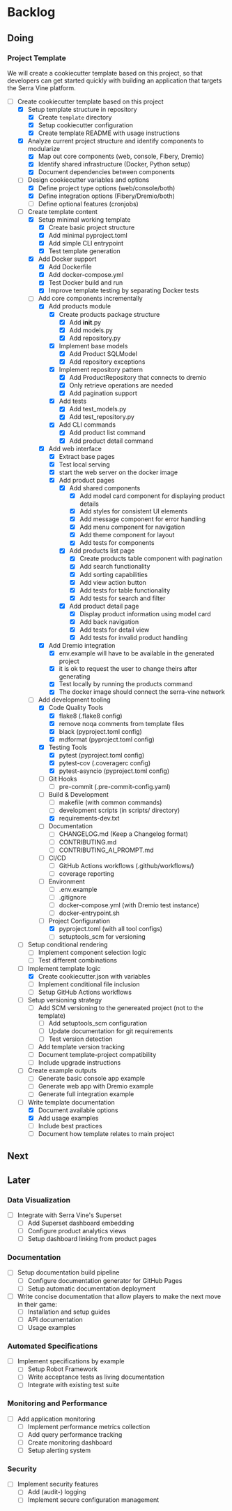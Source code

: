 # Backlog

## Doing

### Project Template

We will create a cookiecutter template based on this project,
so that developers can get started quickly with
building an application that targets the Serra Vine platform.

- [ ] Create cookiecutter template based on this project
  - [x] Setup template structure in repository
    - [x] Create `template` directory
    - [x] Setup cookiecutter configuration
    - [x] Create template README with usage instructions
  - [x] Analyze current project structure and identify components to modularize
    - [x] Map out core components (web, console, Fibery, Dremio)
    - [x] Identify shared infrastructure (Docker, Python setup)
    - [x] Document dependencies between components
  - [ ] Design cookiecutter variables and options
    - [x] Define project type options (web/console/both)
    - [x] Define integration options (Fibery/Dremio/both)
    - [ ] Define optional features (cronjobs)
  - [ ] Create template content
    - [x] Setup minimal working template
      - [x] Create basic project structure
      - [x] Add minimal pyproject.toml
      - [x] Add simple CLI entrypoint
      - [x] Test template generation
    - [x] Add Docker support
      - [x] Add Dockerfile
      - [x] Add docker-compose.yml
      - [x] Test Docker build and run
      - [x] Improve template testing by separating Docker tests
    - [ ] Add core components incrementally
      - [x] Add products module
        - [x] Create products package structure
          - [x] Add __init__.py
          - [x] Add models.py
          - [x] Add repository.py
        - [x] Implement base models
          - [x] Add Product SQLModel
          - [x] Add repository exceptions
        - [x] Implement repository pattern
          - [x] Add ProductRepository that connects to dremio
          - [x] Only retrieve operations are needed
          - [x] Add pagination support
        - [x] Add tests
          - [x] Add test_models.py
          - [x] Add test_repository.py
        - [x] Add CLI commands
          - [x] Add product list command
          - [x] Add product detail command
      - [x] Add web interface
        - [x] Extract base pages
        - [x] Test local serving
        - [x] start the web server on the docker image
        - [x] Add product pages
          - [x] Add shared components
            - [x] Add model card component for displaying product details
            - [x] Add styles for consistent UI elements
            - [x] Add message component for error handling
            - [x] Add menu component for navigation
            - [x] Add theme component for layout
            - [x] Add tests for components
          - [x] Add products list page
            - [x] Create products table component with pagination
            - [x] Add search functionality
            - [x] Add sorting capabilities
            - [x] Add view action button
            - [x] Add tests for table functionality
            - [x] Add tests for search and filter
          - [x] Add product detail page
            - [x] Display product information using model card
            - [x] Add back navigation
            - [x] Add tests for detail view
            - [x] Add tests for invalid product handling
      - [x] Add Dremio integration
        - [x] env.example will have to be available in the generated project
        - [x] it is ok to request the user to change theirs after generating
        - [x] Test locally by running the products command
        - [x] The docker image should connect the serra-vine network
    - [ ] Add development tooling
      - [x] Code Quality Tools
        - [x] flake8 (.flake8 config)
        - [x] remove noqa comments from template files
        - [x] black (pyproject.toml config)
        - [x] mdformat (pyproject.toml config)
      - [x] Testing Tools
        - [x] pytest (pyproject.toml config)
        - [x] pytest-cov (.coveragerc config)
        - [x] pytest-asyncio (pyproject.toml config)
      - [ ] Git Hooks
        - [ ] pre-commit (.pre-commit-config.yaml)
      - [ ] Build & Development
        - [ ] makefile (with common commands)
        - [ ] development scripts (in scripts/ directory)
        - [x] requirements-dev.txt
      - [ ] Documentation
        - [ ] CHANGELOG.md (Keep a Changelog format)
        - [ ] CONTRIBUTING.md
        - [ ] CONTRIBUTING_AI_PROMPT.md
      - [ ] CI/CD
        - [ ] GitHub Actions workflows (.github/workflows/)
        - [ ] coverage reporting
      - [ ] Environment
        - [ ] .env.example
        - [ ] .gitignore
        - [ ] docker-compose.yml (with Dremio test instance)
        - [ ] docker-entrypoint.sh
      - [ ] Project Configuration
        - [x] pyproject.toml (with all tool configs)
        - [ ] setuptools_scm for versioning
  - [ ] Setup conditional rendering
    - [ ] Implement component selection logic
    - [ ] Test different combinations
  - [ ] Implement template logic 
    - [x] Create cookiecutter.json with variables
    - [ ] Implement conditional file inclusion
    - [ ] Setup GitHub Actions workflows
  - [ ] Setup versioning strategy
    - [ ] Add SCM versioning to the genereated project (not to the template)
      - [ ] Add setuptools_scm configuration
      - [ ] Update documentation for git requirements
      - [ ] Test version detection
    - [ ] Add template version tracking
    - [ ] Document template-project compatibility
    - [ ] Include upgrade instructions
  - [ ] Create example outputs
    - [ ] Generate basic console app example
    - [ ] Generate web app with Dremio example
    - [ ] Generate full integration example
  - [ ] Write template documentation
    - [x] Document available options
    - [x] Add usage examples
    - [ ] Include best practices
    - [ ] Document how template relates to main project

## Next

## Later

### Data Visualization

- [ ] Integrate with Serra Vine's Superset
  - [ ] Add Superset dashboard embedding
  - [ ] Configure product analytics views
  - [ ] Setup dashboard linking from product pages

### Documentation

- [ ] Setup documentation build pipeline
  - [ ] Configure documentation generator for GitHub Pages
  - [ ] Setup automatic documentation deployment
- [ ] Write concise documentation that allow players to make the next move in their game:
  - [ ] Installation and setup guides
  - [ ] API documentation
  - [ ] Usage examples

### Automated Specifications

- [ ] Implement specifications by example
  - [ ] Setup Robot Framework
  - [ ] Write acceptance tests as living documentation
  - [ ] Integrate with existing test suite

### Monitoring and Performance

- [ ] Add application monitoring
  - [ ] Implement performance metrics collection
  - [ ] Add query performance tracking
  - [ ] Create monitoring dashboard
  - [ ] Setup alerting system

### Security

- [ ] Implement security features
  - [ ] Add (audit-) logging
  - [ ] Implement secure configuration management
